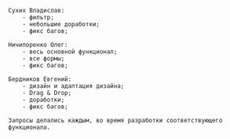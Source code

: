     Сухих Владислав:
        - фильтр;
        - небольшие доработки;
        - фикс багов;

    Ничипоренко Олег:
        - весь основной функционал;
        - все формы;
        - фикс багов;

    Бердников Евгений:
        - дизайн и адаптация дизайна;
        - Drag & Drop;
        - доработки;
        - фикс багов;

    Запросы делались каждым, во время разработки соответствующего функционала.

